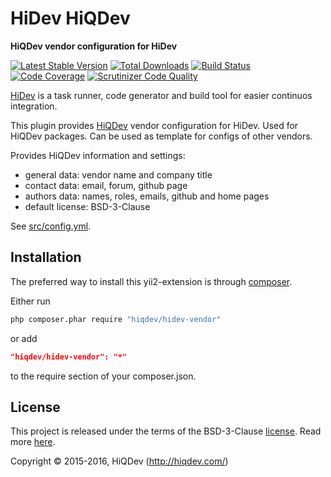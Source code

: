 HiDev HiQDev
============

**HiQDev vendor configuration for HiDev**

[![Latest Stable Version](https://poser.pugx.org/hiqdev/hidev-vendor/v/stable)](https://packagist.org/packages/hiqdev/hidev-vendor)
[![Total Downloads](https://poser.pugx.org/hiqdev/hidev-vendor/downloads)](https://packagist.org/packages/hiqdev/hidev-vendor)
[![Build Status](https://img.shields.io/travis/hiqdev/hidev-vendor.svg)](https://travis-ci.org/hiqdev/hidev-vendor)
[![Code Coverage](https://scrutinizer-ci.com/g/hiqdev/hidev-vendor/badges/coverage.png?b=master)](https://scrutinizer-ci.com/g/hiqdev/hidev-vendor/?branch=master)
[![Scrutinizer Code Quality](https://scrutinizer-ci.com/g/hiqdev/hidev-vendor/badges/quality-score.png?b=master)](https://scrutinizer-ci.com/g/hiqdev/hidev-vendor/?branch=master)

[HiDev](https://github.com/hiqdev/hidev) is a task runner, code generator and build tool for easier continuos integration.

This plugin provides [HiQDev](https://github.com/hiqdev) vendor configuration for HiDev.
Used for HiQDev packages. Can be used as template for configs of other vendors.

Provides HiQDev information and settings:

* general data: vendor name and company title
* contact data: email, forum, github page
* authors data: names, roles, emails, github and home pages
* default license: BSD-3-Clause

See [src/config.yml](src/config.yml).

## Installation

The preferred way to install this yii2-extension is through [composer](http://getcomposer.org/download/).

Either run

```sh
php composer.phar require "hiqdev/hidev-vendor"
```

or add

```json
"hiqdev/hidev-vendor": "*"
```

to the require section of your composer.json.

## License

This project is released under the terms of the BSD-3-Clause [license](LICENSE).
Read more [here](http://choosealicense.com/licenses/bsd-3-clause).

Copyright © 2015-2016, HiQDev (http://hiqdev.com/)
